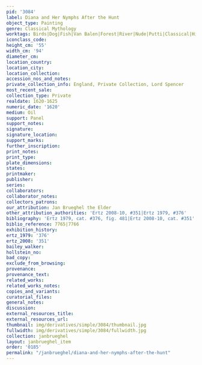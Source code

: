 ```yaml
---
pid: '3084'
label: Diana and Her Nymphs After the Hunt
object_type: Painting
genre: Classical Mythology
worktags: Birds|Dog|Fish|Van Balen|Forest|River|Nude|Putti|Classical|History|Mythological|Jewels
iconclass_code:
height_cm: '55'
width_cm: '94'
diameter_cm:
location_country:
location_city:
location_collection:
accession_nos_and_notes:
private_collection_info: England, Private Collection, Lord Spencer
most_recent_sale:
collection_type: Private
realdate: 1620-1625
numeric_date: '1620'
medium: Oil
support: Panel
support_notes:
signature:
signature_location:
support_marks:
further_inscription:
print_notes:
print_type:
plate_dimensions:
states:
printmaker:
publisher:
series:
collaborators:
collaborator_notes:
collectors_patrons:
our_attribution: Jan Brueghel the Elder
other_attribution_authorities: 'Ertz 2008-10, #351|Ertz 1979, #376'
bibliography: 'Ertz 1979, cat. #376, fig. 481|Ertz 2008-10, cat. #351'
biblio_reference: 7765|7766
exhibition_history:
ertz_1979: '376'
ertz_2008: '351'
bailey_walker:
hollstein_no:
bad_copy:
exclude_from_browsing:
provenance:
provenance_text:
related_works:
related_works_notes:
copies_and_variants:
curatorial_files:
general_notes:
discussion:
external_resources_title:
external_resources_url:
thumbnail: img/derivatives/simple/3084/thumbnail.jpg
fullwidth: img/derivatives/simple/3084/fullwidth.jpg
collection: janbrueghel
layout: janbrueghel_item
order: '0185'
permalink: "/janbrueghel/diana-and-her-nymphs-after-the-hunt"
---
```

